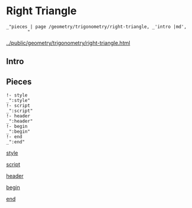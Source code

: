 # Right Triangle

    _"pieces | page /geometry/trigonometry/right-triangle, _'intro |md',
            "

[../public/geometry/trigonometry/right-triangle.html](# "save:")


## Intro

## Pieces

    !- style
    _":style"
    !- script
    _":script"
    !- header
    _":header"
    !- begin
    _":begin"
    !- end
    _":end"

[style]() 

[script]()

[header]()

[begin]()

[end]()

